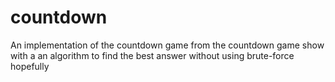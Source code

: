 # countdown
An implementation of the countdown game from the countdown game show with a an algorithm to find the best answer without using brute-force hopefully
